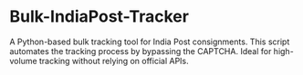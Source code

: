 # Bulk-IndiaPost-Tracker
A Python-based bulk tracking tool for India Post consignments. This script automates the tracking process by bypassing the CAPTCHA. Ideal for high-volume tracking without relying on official APIs.
